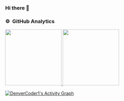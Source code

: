 ### Hi there 👋
### ⚙️ &nbsp;GitHub Analytics

<p align="left">
    <a href="https://github.com/oliveiraeverton">
    <img height="180em" src="https://github-readme-stats-eight-theta.vercel.app/api?username=oliveiraeverton&show_icons=true&theme=radical&include_all_commits=true&count_private=true"/>
    <img height="180em" src="https://github-readme-stats-eight-theta.vercel.app/api/top-langs/?username=oliveiraeverton&layout=compact&custom_title&langs_count=8&theme=dark"/>
    </a>
</p>

<a href="https://github.com/ashutosh00710/github-readme-activity-graph"><img alt="DenverCoder1's Activity Graph" src="https://activity-graph.herokuapp.com/graph?username=oliveiraeverton&bg_color=000000&color=DBEB2D&line=85D41E&point=FFFFFF&hide_border=false" /></a>
